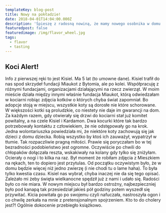 ```yaml
---
templateKey: blog-post
title: Nowy na pokładzie!
date: 2018-04-01T14:04:00.000Z
description: 'Śpieszę z radosną nowiną, że mamy nowego osobnika w domu.'
featuredpost: false
featuredimage: /img/flavor_wheel.jpg
tags:
  - flavor
  - tasting
---
```

## Koci Alert! 

Info z pierwszej ręki to jest Kisiel. Ma 5 lat (to umowne dane). Kisiel trafił do nas spod skrzydeł fundacji Miaukot z Bytomia, ale po kolei. Współpracuję z różnymi fundacjami, organizacjami działającymi na rzecz zwierząt. W moim mieście działa między innymi właśnie fundacja Miaukot, którą odwiedzałam w kociarni robiąc zdjęcia kotków o których chyba świat zapomniał. Bo adopcje stoją w miejscu, wszystkie koty są dorosłe nie które schorowane. W większości kotki są proludzkie, co niestety nie daje im gwarancji na dom.  Za każdym razem, gdy otwierały się drzwi do kociarni stał już komitet powitalny, a na czele Kisiel i Kardamon. Dwa kocurki które tak bardzo potrzebowały kontaktu z człowiekiem, że nie odstępowały go na krok. Jedna wolontariuszka powiedziała mi, że niektóre koty zachowują się jak dzieci z domu dziecka. Robią wszystko by ktoś ich zauważył, wypatrzył w tłumie. Tak rozpaczliwie pragną miłości. Prawie się poryczałam bo w tej bezradności podobieństwo jest ogromne. Oczywiście po chwili do chłopaków dołączała reszta, wskakiwały na kolany gdy tylko się zniżyłam. Ocierały o nogi i to kilka na raz. Był moment że robiłam zdjęcia z Mieszkiem na rękach, ten to dopiero jest przytulas. Od początku oczywistym było, że w domu będzie więcej niż jedno zwierzę (i nie chodi tu o lame haha). To była tylko kwestia czasu. Kisiel nas wybrał, chyba inaczej nie da się tego opisać. Zależało mi żeby święta wielkanocne spędził już z nami i udało się. Radości było co nie miara. W nowym miejscu był bardzo ostrożny, najbezpieczniej było pod kanapą tak przesiedział jakieś pół godziny potem wyszedł się przywitać. Kicia powitała go po swojemu czyli nafuczała, nastroszyła ogon i co chwilę zerkała na mnie z pretensjonalnym spojrzeniem. Kto to do cholery jest?! Ogólnie dokocenie przebiegło książkowo.
